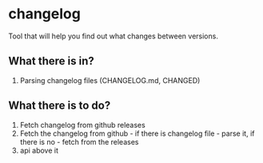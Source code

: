 # changelog

Tool that will help you find out what changes between versions.


## What there is in?
1. Parsing changelog files (CHANGELOG.md, CHANGED)

## What there is to do?
1. Fetch changelog from github releases
2. Fetch the changelog from github - if there is changelog file - parse
   it, if there is no - fetch from the releases
3. api above it
